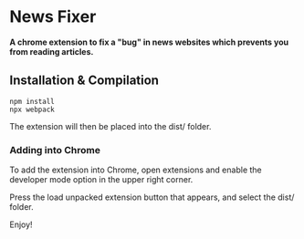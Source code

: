 ﻿# News Fixer
**A chrome extension to fix a "bug" in news websites which prevents you from reading articles.**

## Installation & Compilation
```shell
npm install
npx webpack
```

The extension will then be placed into the dist/ folder. 

### Adding into Chrome

To add the extension into Chrome, open extensions and enable the developer mode option in the upper right corner.

Press the load unpacked extension button that appears, and select the dist/ folder.

Enjoy!
